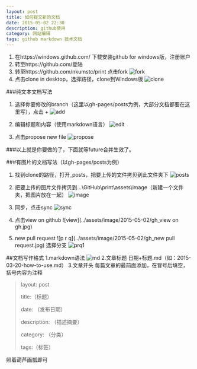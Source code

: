 ```yaml
---
layout: post
title: 如何提交新的文档                    	 
date: 2015-05-02 22:30 						 
description: github使用					 	
category: 网站编辑 						 	
tags: github markdown 技术文档					 
---
```


1.	在https://windows.github.com/ 下载安装github for windows版，注册账户
2.	转至https://github.com/登陆
3.	转至https://github.com/nkumstc/print 点击fork
 ![fork](../assets/image/2015-05-02/gh_fork.jpg)
4.	点击clone in desktop，选择路径，clone到Windows版
![clone](../assets/image/2015-05-02/gh_clone.jpg)
 

###纯文本文档写法

1.	选择你要修改的branch（这里以gh-pages/posts为例，大部分文档都要在这里写），点击 + 
 ![add](../assets/image/2015-05-02/gh_add.jpg)
 
2.	编辑标题和内容（使用markdown语言）
 ![edit](../assets/image/2015-05-02/gh_edit.jpg)
 
3.	点击propose new file
 ![propose](../assets/image/2015-05-02/gh_propose.jpg)
 

###以上就是你要做的了，下面就等future合并生效了。

###有图片的文档写法（以gh-pages/posts为例）

1.	找到clone的路径，打开_posts，把要上传的文件拷贝到此文件夹下
 ![posts](../assets/image/2015-05-02/gh_posts.jpg)


2.	把要上传的图片文件拷贝到…\GitHub\print\assets\image（新建一个文件夹，把图片放在一起）
 ![image](../assets/image/2015-05-02/gh_image.jpg)
 
 
3.	同步，点击sync
 ![sync](../assets/image/2015-05-02/gh_sync.jpg)

4.	点击view on github
 ![view](../assets/image/2015-05-02/gh_view on gh.jpg)

5.	new pull request
 ![p r q](../assets/image/2015-05-02/gh_new pull request.jpg)
	选择分支
 ![prq1](../assets/image/2015-05-02/gh_npr1.jpg)

 
##文档写作格式
1.markdown语法
 ![md](../assets/image/2015-05-02/markdown.jpg) 
2.文章标题
日期+标题.md（如：2015-03-20-how-to-use.md）
3.文章开头
每篇文章的最前面添加，在冒号后填空，括号内容为注释


>layout: post
>
>title:（标题）
>
>date: （发布日期）
>
>description: （描述摘要）	
>
>category: （分类）	
>
>tags:（标签）	
>

照着葫芦画瓢即可